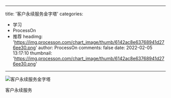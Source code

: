 
---
title: '客户永续服务金字塔'
categories: 
 - 学习
 - ProcessOn
 - 推荐
headimg: 'https://img.processon.com/chart_image/thumb/6142ac8e63768941d276ee30.png'
author: ProcessOn
comments: false
date: 2022-02-05 13:17:10
thumbnail: 'https://img.processon.com/chart_image/thumb/6142ac8e63768941d276ee30.png'
---

<div>   
<img class="thumb" alt="客户永续服务金字塔" src="https://img.processon.com/chart_image/thumb/6142ac8e63768941d276ee30.png" referrerpolicy="no-referrer">
<p>客户永续服务</p>  
</div>
            